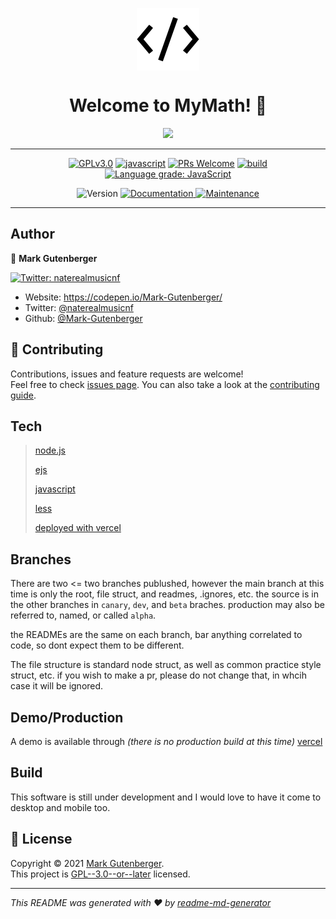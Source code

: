 <p align="center">
	<img src="public/src/assets/img/icons/favicon.ico" background="white" align="center" alt="icon" />
</p>
<h1 align="center">Welcome to MyMath! 👋</h1>
<p align="center">
	<img src="https://github-readme-stats.vercel.app/api/pin/?username=mark-gutenberger&repo=mymath" />
	<hr>
<!-- [START BADGES] -->
<!-- Please keep comment here to allow auto update -->
<p align="center">
  <a href="https://github.com/Mark-Gutenberger/MyMath/blob/master/LICENSE"><img src="https://img.shields.io/github/license/Mark-Gutenberger/MyMath?style=flat-square" alt="GPLv3.0" /></a>
  <a href="https://www.javascript.com"><img src="https://img.shields.io/badge/language-Javascript-yellow.svg?style=flat-square" alt="javascript" /></a>
  <a href="https://github.com/Mark-Gutenberger/MyMath/pulls"><img src="https://img.shields.io/badge/PRs-Welcome-brightgreen.svg?style=flat-square" alt="PRs Welcome" /></a>
  <a href="https://github.com/Mark-Gutenberger/MyMath/actions/workflows/release.yml"><img src="https://img.shields.io/github/workflow/status/Mark-Gutenberger/MyMath/Release/master?logo=github&style=flat-square" alt="build" /></a>
  <a href="https://lgtm.com/projects/g/Mark-Gutenberger/MyMath/context:javascript"><img src="https://img.shields.io/lgtm/grade/javascript/g/Mark-Gutenberger/MyMath.svg?logo=lgtm&style=flat-square" alt="Language grade: JavaScript" /></a>
</p>
<!-- [END BADGES] -->
<p align="center">
	<img alt="Version" src="https://img.shields.io/badge/version-0.0.0-blue.svg?cacheSeconds=2592000" />
	<a href="https://github.com/Mark-Gutenberger/MyMath#readme" target="_blank">
		<img alt="Documentation" src="https://img.shields.io/badge/documentation-yes-brightgreen.svg" />
	</a>
	<a href="https://github.com/Mark-Gutenberger/MyMath/graphs/commit-activity" target="_blank">
		<img alt="Maintenance" src="https://img.shields.io/badge/Maintained%3F-yes-green.svg" />
	</a>
</p>
</p>
</p>
<hr>

## Author

👤 **Mark Gutenberger**

<p>
	<a href="https://twitter.com/naterealmusicnf" target="_blank">
		<img alt="Twitter: naterealmusicnf"
			src="https://img.shields.io/twitter/follow/naterealmusicnf.svg?style=social" />
	</a>
</p>

* Website: https://codepen.io/Mark-Gutenberger/
* Twitter: [@naterealmusicnf](https://twitter.com/naterealmusicnf)
* Github: [@Mark-Gutenberger](https://github.com/Mark-Gutenberger)

## 🤝 Contributing

Contributions, issues and feature requests are welcome!<br />Feel free to check [issues page](https://github.com/Mark-Gutenberger/MyMath/issues). You can also take a look at the [contributing guide](https://github.com/Mark-Gutenberger/MyMath/blob/master/CONTRIBUTING.md).

## Tech

>[node.js](https://nodejs.org) 
>
>[ejs](https://ejs.co)
>
>[javascript](https://javascript.org)
>
>[less](https://lesscss.org)
>
>[deployed with vercel](https://vercel.com)

## Branches

There are two <= two branches publushed, however the main branch at this time is only the root, file struct, and readmes, .ignores, etc. the source is in the other branches in  ```canary```, ```dev```, and ```beta``` braches. production may also be referred to, named, or called ```alpha```.

the READMEs are the same on each branch, bar anything correlated to code, so dont expect them to be different.

The file structure is standard node struct, as well as common practice style struct, etc. if you wish to make a pr, please do not change that, in whcih case it will be ignored.

## Demo/Production
A demo is available through _(there is no production build at this time)_
[vercel](https://my-math.vercel.app)

## Build
This software is still under development and I would love to have it come to desktop and mobile too. 

## 📝 License

Copyright © 2021 [Mark Gutenberger](https://github.com/Mark-Gutenberger).<br />
This project is [GPL--3.0--or--later](https://github.com/Mark-Gutenberger/MyMath/blob/master/LICENSE) licensed.

***
_This README was generated with ❤️ by [readme-md-generator](https://github.com/kefranabg/readme-md-generator)_


